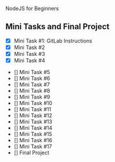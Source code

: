NodeJS for Beginners

## Mini Tasks and Final Project

- [x] Mini Task #1: GitLab Instructions
- [x] Mini Task #2
- [x] Mini Task #3
- [x] Mini Task #4
- [] Mini Task #5
- [] Mini Task #6
- [] Mini Task #7
- [] Mini Task #8
- [] Mini Task #9
- [] Mini Task #10
- [] Mini Task #11
- [] Mini Task #12
- [] Mini Task #13
- [] Mini Task #14
- [] Mini Task #15
- [] Mini Task #16
- [] Mini Task #17
- [] Final Project
